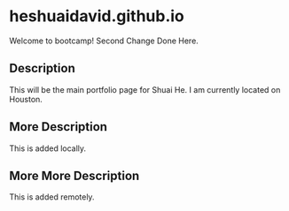 # heshuaidavid.github.io
Welcome to bootcamp!
Second Change Done Here.

## Description

This will be the main portfolio page for Shuai He. I am currently located on Houston.

## More Description

This is added locally.

## More More Description

This is added remotely.
